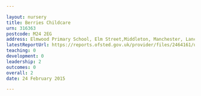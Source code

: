 ```yaml
---

layout: nursery
title: Berries Childcare
urn: 316363
postcode: M24 2EG
address: Elmwood Primary School, Elm Street,Middleton, Manchester, Lancs., M24 2EG
latestReportUrl: https://reports.ofsted.gov.uk/provider/files/2464161/urn/316363.pdf
teaching: 0
development: 0
leadership: 2
outcomes: 0
overall: 2
date: 24 February 2015

---
```

